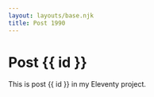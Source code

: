 ```yaml
---
layout: layouts/base.njk
title: Post 1990
---
```


# Post {{ id }}

This is post {{ id }} in my Eleventy project.
